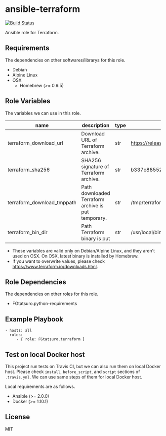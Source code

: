 ansible-terraform
====================================

[![Build Status](https://travis-ci.org/FGtatsuro/ansible-terraform.svg?branch=master)](https://travis-ci.org/FGtatsuro/ansible-terraform)

Ansible role for Terraform.

Requirements
------------

The dependencies on other softwares/librarys for this role.

- Debian
- Alpine Linux
- OSX
  - Homebrew (>= 0.9.5)

Role Variables
--------------

The variables we can use in this role.

|name|description|type|default|
|---|---|---|---|
|terraform_download_url|Download URL of Terraform archive.|str|https://releases.hashicorp.com/terraform/0.7.2/terraform_0.7.2_linux_amd64.zip|
|terraform_sha256|SHA256 signature of Terraform archive.|str|b337c885526a8a653075551ac5363a09925ce9cf141f4e9a0d9f497842c85ad5|
|terraform_download_tmppath|Path downloaded Terraform archive is put temporary.|str|/tmp/terraform.zip|
|terraform_bin_dir|Path Terraform binary is put|str|/usr/local/bin|

- These variables are valid only on Debian/Alpine Linux, and they aren't used on OSX. On OSX, latest binary is installed by Homebrew.
- If you want to overwrite values, please check https://www.terraform.io/downloads.html.

Role Dependencies
-----------------

The dependencies on other roles for this role.

- FGtatsuro.python-requirements

Example Playbook
----------------

    - hosts: all
      roles:
         - { role: FGtatsuro.terraform }

Test on local Docker host
-------------------------

This project run tests on Travis CI, but we can also run them on local Docker host.
Please check `install`, `before_script`, and `script` sections of `.travis.yml`.
We can use same steps of them for local Docker host.

Local requirements are as follows.

- Ansible (>= 2.0.0)
- Docker (>= 1.10.1)

License
-------

MIT
